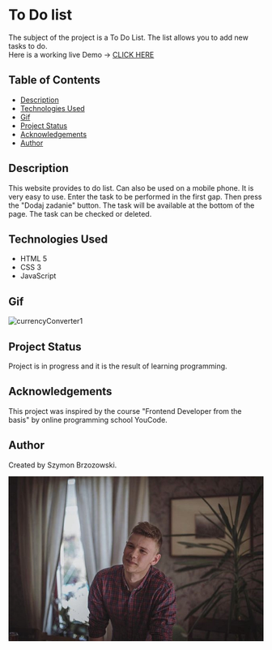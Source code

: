 # To Do list
The subject of the project is a To Do List. The list allows you to add new tasks to do.
<br>Here is a working live Demo -> [CLICK HERE](https://brzozowskiszymon.github.io/toDoList/)
 
## Table of Contents
* [Description](#description)
* [Technologies Used](#technologies-used)
* [Gif](#gif)
* [Project Status](#project-status)
* [Acknowledgements](#acknowledgements)
* [Author](#author)


## Description
This website provides to do list. Can also be used on a mobile phone. It is very easy to use. Enter the task to be performed in the first gap. Then press the "Dodaj zadanie" button. The task will be available at the bottom of the page. The task can be checked or deleted.

## Technologies Used
- HTML 5
- CSS 3
- JavaScript

## Gif
![currencyConverter1](https://media.giphy.com/media/v1.Y2lkPTc5MGI3NjExMXA3YjJoZ2Rpcjhtd3hkbnc1NDdpZG0ydTdxbTBnZTc2eXYzZG5hOSZlcD12MV9pbnRlcm5hbF9naWZfYnlfaWQmY3Q9Zw/l8igLUC1PhtG21Sa86/giphy.gif)

## Project Status
Project is in progress and it is the result of learning programming.

## Acknowledgements
This project was inspired by the course "Frontend Developer from the basis" by online programming school YouCode. 

## Author
Created by Szymon Brzozowski. 

![Szymon](images/IMG_7526.jpg)


  
